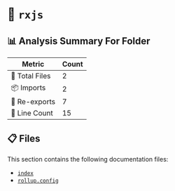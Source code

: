 # 📁 `rxjs`

## 📊 Analysis Summary For Folder

| Metric | Count |
|--------|-------|
| 📁 Total Files | 2 |
| 📦 Imports | 2 |
| 🔄 Re-exports | 7 |
| 🔢 Line Count | 15 |


## 📋 Files

This section contains the following documentation files:

- [`index`](./index.md)
- [`rollup.config`](./rollup.config.md)